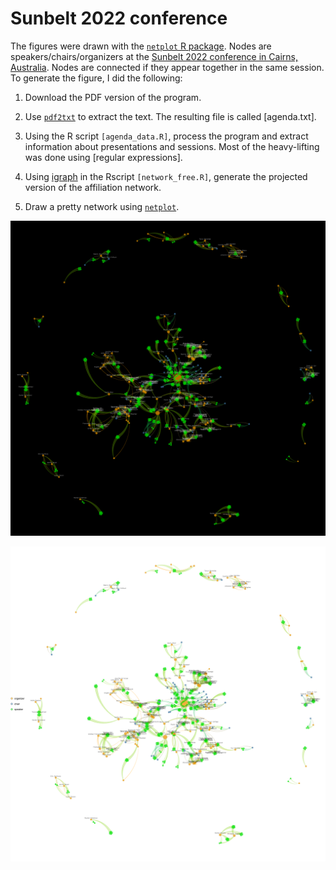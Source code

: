 # Sunbelt 2022 conference

The figures were drawn with the [`netplot` R package](https://cran.r-project.org/package=netplot).
Nodes are speakers/chairs/organizers at the [Sunbelt 2022 conference in Cairns, Australia](https://www.sunbelt2022.org/).
Nodes are connected if they appear together in the same session. To generate the figure, I did the following:

1. Download the PDF version of the program.

2. Use [`pdf2txt`](https://manpages.ubuntu.com/manpages/xenial/man1/pdf2txt.1.html) to extract the text. The resulting file
is called [agenda.txt].

3. Using the R script `[agenda_data.R]`, process the program
and extract information about presentations and sessions. 
Most of the heavy-lifting was done using [regular expressions].

4. Using [igraph](https://cran.r-project.org/package=igraph) in the Rscript `[network_free.R]`, generate the projected
version of the affiliation network.

5. Draw a pretty network using [`netplot`](https://cran.r-project.org/package=netplot).

![](network_free.png)

![](network_free_w_legend.png)
